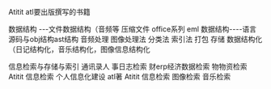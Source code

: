 Atitit atl要出版撰写的书籍


数据结构 ---文件数据结构（音频等 压缩文件 office系列 eml
数据结构----语言源码与obj结构ast结构
音频处理
图像处理法 分类法  索引法 打包 存储
数据结构化（日记结构化，音乐结构化，图像信息结构化


信息检索与存储与索引
通讯录人 事日志检索  财erp经济数据检索   物物资检索
Atitit 信息检索 个人信息化建设  atl著
Atitit 信息检索 图像检索  音乐检索


